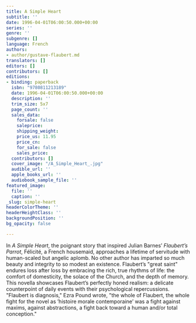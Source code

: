 ```yaml
---
title: A Simple Heart
subtitle: ''
date: 1996-04-01T06:00:50.000+00:00
series: ''
genre: ''
subgenre: []
language: French
authors:
- author/gustave-flaubert.md
translators: []
editors: []
contributors: []
editions:
- binding: paperback
  isbn: "9780811213189"
  date: 1996-04-01T06:00:50.000+00:00
  description: ''
  trim_size: 5x7
  page_count: ''
  sales_data:
    forsale: false
    saleprice: 
    shipping_weight: 
    price_us: 11.95
    price_cn: 
    for_sale: false
    sales_price: 
  contributors: []
  cover_image: "/A_Simple_Heart_.jpg"
  audible_url: ''
  apple_books_url: ''
  audiobook_sample_file: ''
featured_image:
  file: ''
  caption: ''
_slug: simple-heart
headerColorTheme: ''
headerHeightClass: ''
backgroundPosition: ''
bg_opacity: false

---
```

In _A Simple Heart_, the poignant story that inspired Julian Barnes’ _Flaubert’s Parrot_, Félicité, a French housemaid, approaches a lifetime of servitude with human-scaled but angelic aplomb. No other author has imparted so much beauty and integrity to so modest an existence. Flaubert’s "great saint" endures loss after loss by embracing the rich, true rhythms of life: the comfort of domesticity, the solace of the Church, and the depth of memory. This novella showcases Flaubert’s perfectly honed realism: a delicate counterpoint of daily events with their psychological repercussions. "Flaubert is diagnosis," Ezra Pound wrote, "the whole of Flaubert, the whole fight for the novel as ’histoire morale contemporaine’ was a fight against maxims, against abstractions, a fight back toward a human and/or total conception."